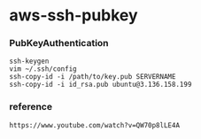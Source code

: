 # aws-ssh-pubkey
### PubKeyAuthentication
```
ssh-keygen
vim ~/.ssh/config
ssh-copy-id -i /path/to/key.pub SERVERNAME
ssh-copy-id -i id_rsa.pub ubuntu@3.136.158.199

```


### reference
```
https://www.youtube.com/watch?v=QW70p8lLE4A
```
